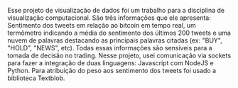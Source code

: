 Esse projeto de visualização de dados foi um trabalho para a disciplina de visualização computacional. São três informações que ele apresenta: Sentimento dos tweets em relação ao bitcoin em tempo real, um termômetro indicando a média do sentimento dos últimos 200 tweets e uma nuvem de palavras destacando as principais palavras citadas (ex: "BUY", "HOLD", "NEWS", etc). Todas essas informações são sensíveis para a tomada de decisão no trading. Nesse projeto, usei comunicação via sockets para fazer a integração de duas linguagens: Javascript com NodeJS e Python. Para atribuição do peso aos sentimento dos tweets foi usado a biblioteca Textblob.

